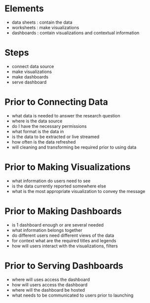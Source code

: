 # Elements

- data sheets : contain the data
- worksheets : make visualizations
- dashboards : contain visualizations and contextual information

# Steps

- connect data source
- make visualizations
- make dashboards
- serve dashboard

# Prior to Connecting Data

- what data is needed to answer the research question
- where is the data source
- do I have the necessary permissions
- what format is the data in
- is the data to be extracted or live streamed
- how often is the data refreshed
- will cleaning and transforming be required prior to using data

# Prior to Making Visualizations

- what information do users need to see
- is the data currently reported somewhere else
- what is the most appropriate visualization to convey the message

# Prior to Making Dashboards

- is 1 dashboard enough or are several needed
- what information belongs together
- do different users need different views of the data
- for context what are the required titles and legends
- how will users interact with the visualizations, filters

# Prior to Serving Dashboards

- where will uses access the dashboard
- how will users access the dashboard
- where will the dashboard be hosted
- what needs to be communicated to users prior to launching

